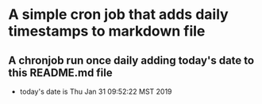 A simple cron job that adds daily timestamps to markdown file
============================================================
## A chronjob run once daily adding today's date to this README.md file
* today's date is Thu Jan 31 09:52:22 MST 2019
